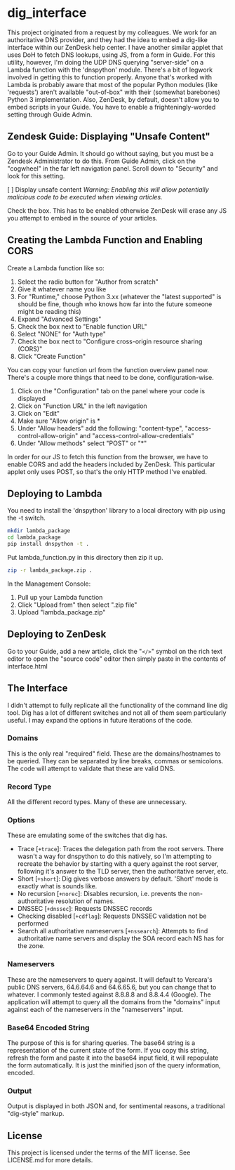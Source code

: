 dig_interface
======================

This project originated from a request by my colleagues. We work for an authoritative DNS provider, and they had the idea to embed a dig-like interface within our ZenDesk help center. I have another similar applet that uses DoH to fetch DNS lookups, using JS, from a form in Guide. For this utility, however, I'm doing the UDP DNS querying "server-side" on a Lambda function with the 'dnspython' module. There's a bit of legwork involved in getting this to function properly. Anyone that's worked with Lambda is probably aware that most of the popular Python modules (like 'requests') aren't available "out-of-box" with their (somewhat barebones) Python 3 implementation. Also, ZenDesk, by default, doesn't allow you to embed scripts in your Guide. You have to enable a frighteningly-worded setting through Guide Admin.

## Zendesk Guide: Displaying "Unsafe Content"

Go to your Guide Admin. It should go without saying, but you must be a Zendesk Administrator to do this. From Guide Admin, click on the "cogwheel" in the far left navigation panel. Scroll down to "Security" and look for this setting.

\[ \] Display unsafe content
_Warning: Enabling this will allow potentially malicious code to be executed when viewing articles._

Check the box. This has to be enabled otherwise ZenDesk will erase any JS you attempt to embed in the source of your articles.

## Creating the Lambda Function and Enabling CORS

Create a Lambda function like so:

1. Select the radio button for "Author from scratch"
2. Give it whatever name you like
3. For "Runtime," choose Python 3.xx (whatever the "latest supported" is should be fine, though who knows how far into the future someone might be reading this)
4. Expand "Advanced Settings"
5. Check the box next to "Enable function URL"
6. Select "NONE" for "Auth type"
7. Check the box nect to "Configure cross-origin resource sharing (CORS)"
8. Click "Create Function"

You can copy your function url from the function overview panel now. There's a couple more things that need to be done, configuration-wise.

1. Click on the "Configuration" tab on the panel where your code is displayed
2. Click on "Function URL" in the left navigation
3. Click on "Edit"
4. Make sure "Allow origin" is *
5. Under "Allow headers" add the following: "content-type", "access-control-allow-origin" and "access-control-allow-credentials"
6. Under "Allow methods" select "POST" or "*"

In order for our JS to fetch this function from the browser, we have to enable CORS and add the headers included by ZenDesk. This particular applet only uses POST, so that's the only HTTP method I've enabled.

## Deploying to Lambda

You need to install the 'dnspython' library to a local directory with pip using the -t switch.

```bash
mkdir lambda_package
cd lambda_package
pip install dnspython -t .
```

Put lambda_function.py in this directory then zip it up.

```bash
zip -r lambda_package.zip .
```

In the Management Console:

1. Pull up your Lambda function
2. Click "Upload from" then select ".zip file"
3. Upload "lambda_package.zip"

## Deploying to ZenDesk

Go to your Guide, add a new article, click the "`</>`" symbol on the rich text editor to open the "source code" editor then simply paste in the contents of interface.html

## The Interface

I didn't attempt to fully replicate all the functionality of the command line dig tool. Dig has a lot of different switches and not all of them seem particularly useful. I may expand the options in future iterations of the code.

### Domains

This is the only real "required" field. These are the domains/hostnames to be queried. They can be separated by line breaks, commas or semicolons. The code will attempt to validate that these are valid DNS.

### Record Type

All the different record types. Many of these are unnecessary. 

### Options

These are emulating some of the switches that dig has.

* Trace [`+trace`]: Traces the delegation path from the root servers. There wasn't a way for dnspython to do this natively, so I'm attempting to recreate the behavior by starting with a query against the root server, following it's answer to the TLD server, then the authoritative server, etc.
* Short [`+short`]: Dig gives verbose answers by default. 'Short' mode is exactly what is sounds like.
* No recursion [`+norec`]: Disables recursion, i.e. prevents the non-authoritative resolution of names.
* DNSSEC [`+dnssec`]: Requests DNSSEC records
* Checking disabled [`+cdflag`]: Requests DNSSEC validation not be performed
* Search all authoritative nameservers [`+nssearch`]: Attempts to find authoritative name servers and display the SOA record each NS has for the zone.

### Nameservers

These are the nameservers to query against. It will default to Vercara's public DNS servers, 64.6.64.6 and 64.6.65.6, but you can change that to whatever. I commonly tested against 8.8.8.8 and 8.8.4.4 (Google). The application will attempt to query all the domains from the "domains" input against each of the nameservers in the "nameservers" input.

### Base64 Encoded String

The purpose of this is for sharing queries. The base64 string is a representation of the current state of the form. If you copy this string, refresh the form and paste it into the base64 input field, it will repopulate the form automatically. It is just the minified json of the query information, encoded.

### Output

Output is displayed in both JSON and, for sentimental reasons, a traditional "dig-style" markup.

## License

This project is licensed under the terms of the MIT license. See LICENSE.md for more details.